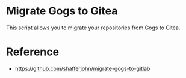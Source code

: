 # Migrate Gogs to Gitea

This script allows you to migrate your repositories from Gogs to Gitea.

# Reference
- https://github.com/shafferjohn/migrate-gogs-to-gitlab
